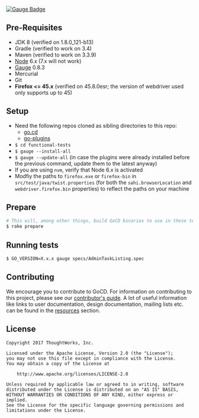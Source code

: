[![Gauge
Badge](https://cdn.rawgit.com/getgauge/getgauge.github.io/master/Gauge_Badge.svg)](https://getgauge.io)

## Pre-Requisites
* JDK 8 (verified on 1.8.0_121-b13)
* Gradle (verified to work on 3.4)
* Maven (verified to work on 3.3.9)
* [Node](https://nodejs.org/en/) 6.x (7.x will not work)
* [Gauge](https://getgauge.io) 0.8.3
* Mercurial
* Git
* **Firefox <= 45.x** (verified on 45.8.0esr; the version of webdriver used only supports up to 45)

## Setup
* Need the following repos cloned as sibling directories to this repo:
    * [go.cd](https://github.com/gocd/gocd)
    * [go-plugins](https://github.com/gocd/go-plugins)
* ```$ cd functional-tests```
* ```$ gauge --install-all```
* ```$ gauge --update-all``` (in case the plugins were already installed before the previous command, update them to the latest anyway)
* If you are using `nvm`, verify that Node 6.x is activated
* Modfiy the paths to `firefox.exe` or `firefox-bin` in `src/test/java/twist.properties` (for both the `sahi.browserLocation` and `webdriver.firefox.bin` properties) to reflect the paths on your machine

## Prepare
```bash
# This will, among other things, build GoCD binaries to use in these tests. Get some coffee.
$ rake prepare
```
## Running tests

```bash
$ GO_VERSION=X.x.x gauge specs/AdminTaskListing.spec
```

## Contributing

We encourage you to contribute to GoCD. For information on contributing to this project, please see our [contributor's guide](https://www.gocd.org/contribute).
A lot of useful information like links to user documentation, design documentation, mailing lists etc. can be found in the [resources](https://www.gocd.org/community/resources.html) section.


## License

```plain
Copyright 2017 ThoughtWorks, Inc.

Licensed under the Apache License, Version 2.0 (the "License");
you may not use this file except in compliance with the License.
You may obtain a copy of the License at

    http://www.apache.org/licenses/LICENSE-2.0

Unless required by applicable law or agreed to in writing, software
distributed under the License is distributed on an "AS IS" BASIS,
WITHOUT WARRANTIES OR CONDITIONS OF ANY KIND, either express or implied.
See the License for the specific language governing permissions and
limitations under the License.
```
